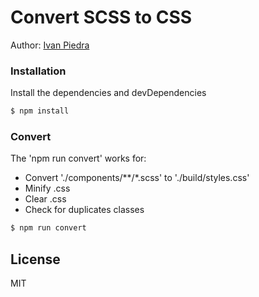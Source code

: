 # Convert SCSS to CSS
Author: [Ivan Piedra](https://twitter.com/ivapie)

### Installation

Install the dependencies and devDependencies

```sh
$ npm install
```

### Convert

The 'npm run convert' works for:

- Convert './components/**/*.scss' to './build/styles.css'
- Minify .css
- Clear .css
- Check for duplicates classes

```sh
$ npm run convert
```

License
----

MIT
